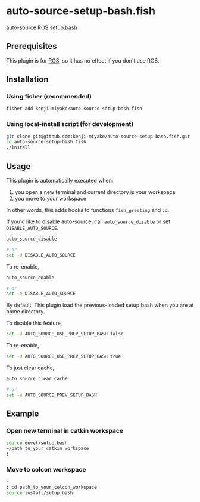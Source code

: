 # auto-source-setup-bash.fish

auto-source ROS setup.bash

## Prerequisites

This plugin is for [ROS](https://www.ros.org/), so it has no effect if you don't use ROS.

## Installation

### Using fisher (recommended)

```sh
fisher add kenji-miyake/auto-source-setup-bash.fish
```

### Using local-install script (for development)

```sh
git clone git@github.com:kenji-miyake/auto-source-setup-bash.fish.git
cd auto-source-setup-bash.fish
./install
```

## Usage

This plugin is automatically executed when:

1. you open a new terminal and current directory is your workspace
2. you move to your workspace

In other words, this adds hooks to functions `fish_greeting` and `cd`.

If you'd like to disable auto-source, call `auto_source_disable` or set `DISABLE_AUTO_SOURCE`.

```sh
auto_source_disable

# or
set -U DISABLE_AUTO_SOURCE
```

To re-enable,

```sh
auto_source_enable

# or
set -e DISABLE_AUTO_SOURCE
```

By default, This plugin load the previous-loaded setup.bash when you are at home directory.

To disable this feature,

```sh
set -U AUTO_SOURCE_USE_PREV_SETUP_BASH false
```

To re-enable,

```sh
set -U AUTO_SOURCE_USE_PREV_SETUP_BASH true
```

To just clear cache,

```sh
auto_source_clear_cache

# or
set -e AUTO_SOURCE_PREV_SETUP_BASH
```

## Example

### Open new terminal in catkin workspace

```sh
source devel/setup.bash
~/path_to_your_catkin_workspace
❯
```

### Move to colcon workspace

```sh
~
❯ cd path_to_your_colcon_workspace
source install/setup.bash
```
